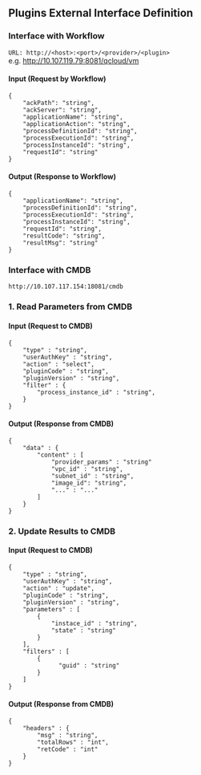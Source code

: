 ## Plugins External Interface Definition

### Interface with Workflow
`URL: http://<host>:<port>/<provider>/<plugin>`  
e.g. http://10.107.119.79:8081/qcloud/vm

#### Input (Request by Workflow)
```
{
    "ackPath": "string",
    "ackServer": "string",
    "applicationName": "string",
    "applicationAction": "string",
    "processDefinitionId": "string",
    "processExecutionId": "string",
    "processInstanceId": "string",
    "requestId": "string"
}
```

#### Output (Response to Workflow)
```
{
    "applicationName": "string",
    "processDefinitionId": "string",
    "processExecutionId": "string",
    "processInstanceId": "string",
    "requestId": "string",
    "resultCode": "string",
    "resultMsg": "string"
}
```

### Interface with CMDB  
`http://10.107.117.154:18081/cmdb`

### 1. Read Parameters from CMDB  
#### Input (Request to CMDB)
```
{
    "type" : "string",
    "userAuthKey" : "string",
    "action" : "select",
	"pluginCode" : "string",
	"pluginVersion" : "string",
    "filter" : {
        "process_instance_id" : "string",
    }
}
```

#### Output (Response from CMDB)
```
{
    "data" : {
        "content" : [
            "provider_params" : "string"
            "vpc_id" : "string",
            "subnet_id" : "string",
            "image_id": "string",
			"..." : "..."
        ]
    }
}
```

### 2. Update Results to CMDB  
#### Input (Request to CMDB)
```
{
    "type" : "string",
    "userAuthKey" : "string",
    "action" : "update",
	"pluginCode" : "string",
	"pluginVersion" : "string",
    "parameters" : [
        {
            "instace_id" : "string",
			"state" : "string"
        }
    ],
    "filters" : [
        {
              "guid" : "string"
        }
    ]
}
```

#### Output (Response from CMDB)
```
{
    "headers" : {
        "msg" : "string",
        "totalRows" : "int",
        "retCode" : "int"
    }
}
```